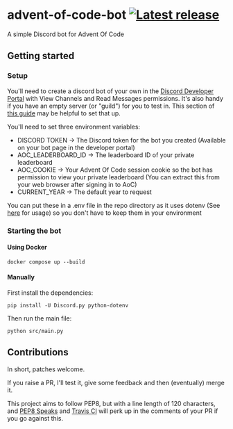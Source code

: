 # advent-of-code-bot [![Latest release](https://travis-ci.com/Danyc0/advent-of-code-bot.svg?branch=main)](https://travis-ci.com/Danyc0/advent-of-code-bot)
A simple Discord bot for Advent Of Code

## Getting started

### Setup

You'll need to create a discord bot of your own in the [Discord Developer Portal](https://discord.com/developers/applications) with View Channels and Read Messages permissions. It's also handy if you have an empty server (or "guild") for you to test in. This section of [this guide](https://realpython.com/how-to-make-a-discord-bot-python/#how-to-make-a-discord-bot-in-the-developer-portal) may be helpful to set that up.

You'll need to set three environment variables:
* DISCORD TOKEN -> The Discord token for the bot you created (Available on your bot page in the developer portal)
* AOC_LEADERBOARD_ID -> The leaderboard ID of your private leaderboard
* AOC_COOKIE -> Your Advent Of Code session cookie so the bot has permission to view your private leaderboard (You can extract this from your web browser after signing in to AoC)
* CURRENT_YEAR -> The default year to request

You can put these in a .env file in the repo directory as it uses dotenv (See [here](https://pypi.org/project/python-dotenv/) for usage) so you don't have to keep them in your environment

### Starting the bot

#### Using Docker
    docker compose up --build

#### Manually

First install the dependencies:

    pip install -U Discord.py python-dotenv

Then run the main file:

    python src/main.py

## Contributions

In short, patches welcome.

If you raise a PR, I'll test it, give some feedback and then (eventually) merge it.

This project aims to follow PEP8, but with a line length of 120 characters, and [PEP8 Speaks](https://github.com/OrkoHunter/pep8speaks/) and [Travis CI](https://travis-ci.com/Danyc0/advent-of-code-bot) will perk up in the comments of your PR if you go against this.

